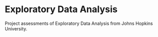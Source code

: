 # Exploratory Data Analysis

Project assessments of Exploratory Data Analysis from Johns Hopkins University.
